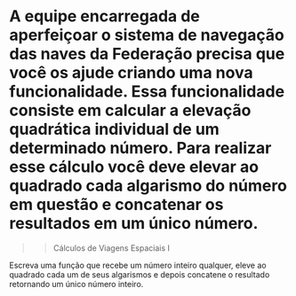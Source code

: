 # A equipe encarregada de aperfeiçoar o sistema de navegação das naves da Federação precisa que você os ajude criando uma nova funcionalidade. Essa funcionalidade consiste em calcular a elevação quadrática individual de um determinado número. Para realizar esse cálculo você deve elevar ao quadrado cada algarismo do número em questão e concatenar os resultados em um único número.

> > Cálculos de Viagens Espaciais I

Escreva uma função que recebe um número inteiro qualquer, eleve ao quadrado cada um de seus algarismos e depois concatene o resultado retornando um único número inteiro.
